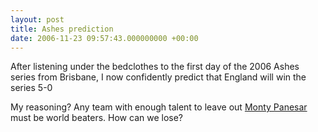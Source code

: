 ```yaml
---
layout: post
title: Ashes prediction
date: 2006-11-23 09:57:43.000000000 +00:00
---
```

After listening under the bedclothes to the first day of the 2006 Ashes series from Brisbane, I now confidently predict that England will win the series 5-0

My reasoning? Any team with enough talent to leave out <a href="http://blog.dominicsayers.com/2006/08/10/monty-panesar-part-2/">Monty Panesar</a> must be world beaters. How can we lose?
